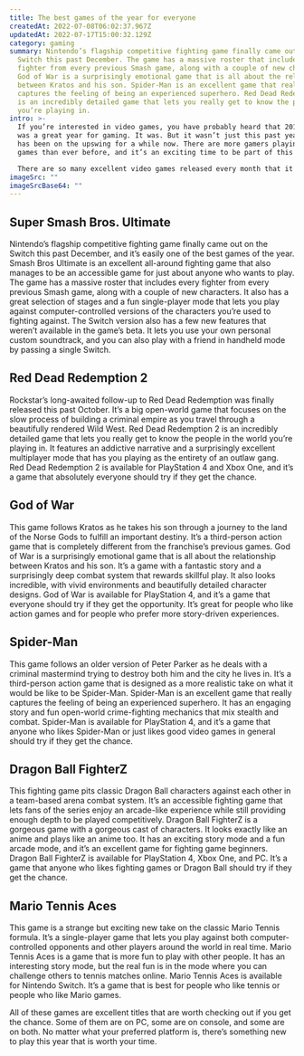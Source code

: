 ```yaml
---
title: The best games of the year for everyone
createdAt: 2022-07-08T06:02:37.967Z
updatedAt: 2022-07-17T15:00:32.129Z
category: gaming
summary: Nintendo’s flagship competitive fighting game finally came out on the
  Switch this past December. The game has a massive roster that includes every
  fighter from every previous Smash game, along with a couple of new characters.
  God of War is a surprisingly emotional game that is all about the relationship
  between Kratos and his son. Spider-Man is an excellent game that really
  captures the feeling of being an experienced superhero. Red Dead Redemption 2
  is an incredibly detailed game that lets you really get to know the people
  you’re playing in.
intro: >-
  If you’re interested in video games, you have probably heard that 2018
  was a great year for gaming. It was. But it wasn’t just this past year—gaming
  has been on the upswing for a while now. There are more gamers playing more
  games than ever before, and it’s an exciting time to be part of this culture. 

  There are so many excellent video games released every month that it can be overwhelming to keep track of them all. That’s why we’ve compiled a list of what we think are the best new games from the last few months of 2018 that everyone should play if they get the opportunity:
imageSrc: ""
imageSrcBase64: ""
---
```


## Super Smash Bros. Ultimate

Nintendo’s flagship competitive fighting game finally came out on the Switch this past December, and it’s easily one of the best games of the year. Smash Bros Ultimate is an excellent all-around fighting game that also manages to be an accessible game for just about anyone who wants to play.
The game has a massive roster that includes every fighter from every previous Smash game, along with a couple of new characters. It also has a great selection of stages and a fun single-player mode that lets you play against computer-controlled versions of the characters you’re used to fighting against.
The Switch version also has a few new features that weren’t available in the game’s beta. It lets you use your own personal custom soundtrack, and you can also play with a friend in handheld mode by passing a single Switch.

## Red Dead Redemption 2

Rockstar’s long-awaited follow-up to Red Dead Redemption was finally released this past October. It’s a big open-world game that focuses on the slow process of building a criminal empire as you travel through a beautifully rendered Wild West.
Red Dead Redemption 2 is an incredibly detailed game that lets you really get to know the people in the world you’re playing in. It features an addictive narrative and a surprisingly excellent multiplayer mode that has you playing as the entirety of an outlaw gang.
Red Dead Redemption 2 is available for PlayStation 4 and Xbox One, and it’s a game that absolutely everyone should try if they get the chance.

## God of War

This game follows Kratos as he takes his son through a journey to the land of the Norse Gods to fulfill an important destiny. It’s a third-person action game that is completely different from the franchise’s previous games.
God of War is a surprisingly emotional game that is all about the relationship between Kratos and his son. It’s a game with a fantastic story and a surprisingly deep combat system that rewards skillful play. It also looks incredible, with vivid environments and beautifully detailed character designs.
God of War is available for PlayStation 4, and it’s a game that everyone should try if they get the opportunity. It’s great for people who like action games and for people who prefer more story-driven experiences.

## Spider-Man

This game follows an older version of Peter Parker as he deals with a criminal mastermind trying to destroy both him and the city he lives in. It’s a third-person action game that is designed as a more realistic take on what it would be like to be Spider-Man.
Spider-Man is an excellent game that really captures the feeling of being an experienced superhero. It has an engaging story and fun open-world crime-fighting mechanics that mix stealth and combat.
Spider-Man is available for PlayStation 4, and it’s a game that anyone who likes Spider-Man or just likes good video games in general should try if they get the chance.

## Dragon Ball FighterZ

This fighting game pits classic Dragon Ball characters against each other in a team-based arena combat system. It’s an accessible fighting game that lets fans of the series enjoy an arcade-like experience while still providing enough depth to be played competitively.
Dragon Ball FighterZ is a gorgeous game with a gorgeous cast of characters. It looks exactly like an anime and plays like an anime too. It has an exciting story mode and a fun arcade mode, and it’s an excellent game for fighting game beginners.
Dragon Ball FighterZ is available for PlayStation 4, Xbox One, and PC. It’s a game that anyone who likes fighting games or Dragon Ball should try if they get the chance.

## Mario Tennis Aces

This game is a strange but exciting new take on the classic Mario Tennis formula. It’s a single-player game that lets you play against both computer-controlled opponents and other players around the world in real time.
Mario Tennis Aces is a game that is more fun to play with other people. It has an interesting story mode, but the real fun is in the mode where you can challenge others to tennis matches online.
Mario Tennis Aces is available for Nintendo Switch. It’s a game that is best for people who like tennis or people who like Mario games.

All of these games are excellent titles that are worth checking out if you get the chance. Some of them are on PC, some are on console, and some are on both. No matter what your preferred platform is, there’s something new to play this year that is worth your time.
